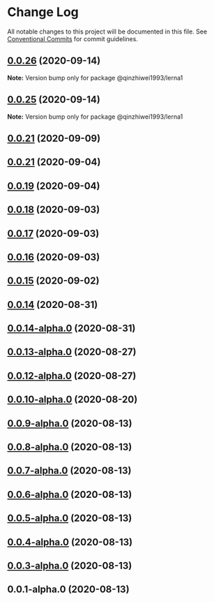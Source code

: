 # Change Log

All notable changes to this project will be documented in this file.
See [Conventional Commits](https://conventionalcommits.org) for commit guidelines.

## [0.0.26](https://github.com/qinzhiwei1993/lerna-repo-test/compare/v0.0.25...v0.0.26) (2020-09-14)

**Note:** Version bump only for package @qinzhiwei1993/lerna1





## [0.0.25](https://github.com/qinzhiwei1993/lerna-repo-test/compare/v0.0.24...v0.0.25) (2020-09-14)

**Note:** Version bump only for package @qinzhiwei1993/lerna1





## [0.0.21](https://github.com/qinzhiwei1993/lerna-repo-test/compare/v0.0.23...v0.0.21) (2020-09-09)



## [0.0.21](https://github.com/qinzhiwei1993/lerna-repo-test/compare/v0.0.20-alpha.1...v0.0.21) (2020-09-04)



## [0.0.19](https://github.com/qinzhiwei1993/lerna-repo-test/compare/v0.0.19-beta.0...v0.0.19) (2020-09-04)



## [0.0.18](https://github.com/qinzhiwei1993/lerna-repo-test/compare/v0.0.17...v0.0.18) (2020-09-03)



## [0.0.17](https://github.com/qinzhiwei1993/lerna-repo-test/compare/v0.0.16...v0.0.17) (2020-09-03)



## [0.0.16](https://github.com/qinzhiwei1993/lerna-repo-test/compare/v0.0.15...v0.0.16) (2020-09-03)



## [0.0.15](https://github.com/qinzhiwei1993/lerna-repo-test/compare/v0.0.14...v0.0.15) (2020-09-02)



## [0.0.14](https://github.com/qinzhiwei1993/lerna-repo-test/compare/v0.0.14-alpha.0...v0.0.14) (2020-08-31)



## [0.0.14-alpha.0](https://github.com/qinzhiwei1993/lerna-repo-test/compare/v0.0.13-alpha.0...v0.0.14-alpha.0) (2020-08-31)



## [0.0.13-alpha.0](https://github.com/qinzhiwei1993/lerna-repo-test/compare/v0.0.12-alpha.0...v0.0.13-alpha.0) (2020-08-27)



## [0.0.12-alpha.0](https://github.com/qinzhiwei1993/lerna-repo-test/compare/v0.0.11-alpha.0...v0.0.12-alpha.0) (2020-08-27)



## [0.0.10-alpha.0](https://github.com/qinzhiwei1993/lerna-repo-test/compare/v0.0.9-alpha.0...v0.0.10-alpha.0) (2020-08-20)



## [0.0.9-alpha.0](https://github.com/qinzhiwei1993/lerna-repo-test/compare/v0.0.8-alpha.0...v0.0.9-alpha.0) (2020-08-13)



## [0.0.8-alpha.0](https://github.com/qinzhiwei1993/lerna-repo-test/compare/v0.0.7-alpha.0...v0.0.8-alpha.0) (2020-08-13)



## [0.0.7-alpha.0](https://github.com/qinzhiwei1993/lerna-repo-test/compare/v0.0.6-alpha.0...v0.0.7-alpha.0) (2020-08-13)



## [0.0.6-alpha.0](https://github.com/qinzhiwei1993/lerna-repo-test/compare/v0.0.5-alpha.0...v0.0.6-alpha.0) (2020-08-13)



## [0.0.5-alpha.0](https://github.com/qinzhiwei1993/lerna-repo-test/compare/v0.0.4-alpha.0...v0.0.5-alpha.0) (2020-08-13)



## [0.0.4-alpha.0](https://github.com/qinzhiwei1993/lerna-repo-test/compare/v0.0.3-alpha.0...v0.0.4-alpha.0) (2020-08-13)



## [0.0.3-alpha.0](https://github.com/qinzhiwei1993/lerna-repo-test/compare/v0.0.2-alpha.0...v0.0.3-alpha.0) (2020-08-13)



## 0.0.1-alpha.0 (2020-08-13)
